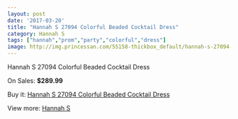 ```yaml
---
layout: post
date: '2017-03-20'
title: "Hannah S 27094 Colorful Beaded Cocktail Dress"
category: Hannah S
tags: ["hannah","prom","party","colorful","dress"]
image: http://img.princessan.com/55158-thickbox_default/hannah-s-27094-colorful-beaded-cocktail-dress.jpg
---
```

Hannah S 27094 Colorful Beaded Cocktail Dress

On Sales: **$289.99**
<a href="https://www.princessan.com/en/hannah-s/24802-hannah-s-27094-colorful-beaded-cocktail-dress.html"><amp-img layout="responsive" width="600" height="600" src="//img.princessan.com/55158-thickbox_default/hannah-s-27094-colorful-beaded-cocktail-dress.jpg" alt="Hannah S 27094 Colorful Beaded Cocktail Dress 0" /></a>
<a href="https://www.princessan.com/en/hannah-s/24802-hannah-s-27094-colorful-beaded-cocktail-dress.html"><amp-img layout="responsive" width="600" height="600" src="//img.princessan.com/55160-thickbox_default/hannah-s-27094-colorful-beaded-cocktail-dress.jpg" alt="Hannah S 27094 Colorful Beaded Cocktail Dress 1" /></a>
<a href="https://www.princessan.com/en/hannah-s/24802-hannah-s-27094-colorful-beaded-cocktail-dress.html"><amp-img layout="responsive" width="600" height="600" src="//img.princessan.com/55159-thickbox_default/hannah-s-27094-colorful-beaded-cocktail-dress.jpg" alt="Hannah S 27094 Colorful Beaded Cocktail Dress 2" /></a>

Buy it: [Hannah S 27094 Colorful Beaded Cocktail Dress](https://www.princessan.com/en/hannah-s/24802-hannah-s-27094-colorful-beaded-cocktail-dress.html "Hannah S 27094 Colorful Beaded Cocktail Dress")

View more: [Hannah S](https://www.princessan.com/en/22-hannah-s "Hannah S")